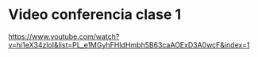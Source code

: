 # Video conferencia clase 1

https://www.youtube.com/watch?v=hi1eX34zloI&list=PL_e1MGyhFHIdHmbh5B63caAOExD3A0wcF&index=1